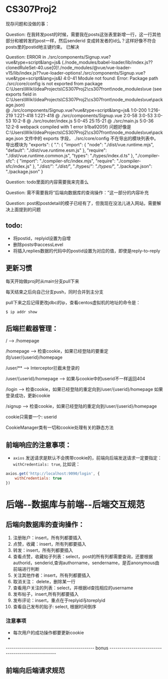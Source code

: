 # CS307Proj2

现存问题和没做的事：

Question:
在我转发post的时候，需要我在posts这张表里新增一行，这一行其他部分和被转发的post一样，然后senderid 变成转发者的id么？这样好像不符合posts里的postid地主键约束。
已解决

Question:
ERROR in ./src/components/Signup.vue?vue&type=script&lang=js& (./node_modules/babel-loader/lib/index.js??clonedRuleSet-40.use[0]!./node_modules/@vue/vue-loader-v15/lib/index.js??vue-loader-options!./src/components/Signup.vue?vue&type=script&lang=js&) 4:0-41
Module not found: Error: Package path ./src/core/config is not exported from package C:\Users\Wiki\IdeaProjects\CS307Proj2\cs307front\node_modules\vue (see exports field in C:\Users\Wiki\IdeaProjects\CS307Proj2\cs307front\node_modules\vue\package.json)        
 @ ./src/components/Signup.vue?vue&type=script&lang=js& 1:0-200 1:216-219 1:221-418 1:221-418
 @ ./src/components/Signup.vue 2:0-58 3:0-53 3:0-53 10:2-8
 @ ./src/router/index.js 5:0-45 25:15-21
 @ ./src/main.js 5:0-36 12:2-8
webpack compiled with 1 error
b1ba9205f)
问题好像是C:\Users\Wiki\IdeaProjects\CS307Proj2\cs307front\node_modules\vue\package.json 文件中的 exports 字段， ./src/core/config 不在导出的模块列表中。
导出模块为
"exports": {
    ".": {
      "import": {
        "node": "./dist/vue.runtime.mjs",
        "default": "./dist/vue.runtime.esm.js"
      },
      "require": "./dist/vue.runtime.common.js",
      "types": "./types/index.d.ts"
    },
    "./compiler-sfc": {
      "import": "./compiler-sfc/index.mjs",
      "require": "./compiler-sfc/index.js"
    },
    "./dist/*": "./dist/*",
    "./types/*": "./types/*",
    "./package.json": "./package.json"
  }

Question: 
todo里面的内容需要我来完善么

Question:
需不需要我将“后端向数据库的查询操作：”这一部分的内容补充

Question:
post和postdetail的模子已经有了，但我现在没法儿进入网站，需要解决上面提到的问题

## todo: 
- 将postid，replyid设置为自增
- 删除posts中accessLevel
- 将插入replies数据的代码中的postid设置为对应的值，即使是reply-to-reply


## 更新习惯
每天开始做proj时从main分支pull下来

每天结束之后向自己分支push，同时合并到主分支

pull下来之后记得更改jdbc的ip，查看centos虚拟机的地址的命令是：
```
$ ip addr show
```
## 后端拦截器管理：
/    -->    /homepage

/homepage --> 检查cookie，如果已经登陆的要重定向/user/{userid}/homepage

/user/** --> Interceptor拦截未登录的

/user/{userid}/homepage --> 如果与cookie中的userid不一样返回404

/login -->
检查cookie，如果已经登陆的重定向到/user/{userid}/homepage
如果登录成功，更新cookie

/signup --> 检查cookie，如果已经登陆的重定向到/user/{userid}/homepage

cookie只需要一个: userid

CookieManager类有一切和cookie处理有关的静态方法

## 前端响应的注意事项：
- `axios` 发送请求是默认不会携带cookie的，前端向后端发送请求一定要指定： `withCredentials: true`, 比如说：
```javascript
axios.get('http://localhost:9090/login', {
    withCredentials: true
})
```
# 后端--数据库与前端--后端交互规范
## 后端向数据库的查询操作：
1. 注册账户：insert，所有列都要插入
2. 点赞，收藏：insert，所有列都要插入
3. 转发：insert，所有列都要插入
4. 查看点赞，收藏帖子列表：select，post的所有列都需要查询，还要根据authorid，senderid,查询authorname，sendername，是否anonymous由前端进行判断
5. 关注其他作者：insert，所有列都要插入
6. 取消关注： delete，删除某一行
7. 查看用户关注的列表：select，并根据id查找相应的username
8. 发布帖子，insert,所有列都要插入
9. 发布评论：insert，重点在于replyid与toreplyid
10. 查看自己发布的贴子: select, 根据时间倒序

### 注意事项
- 每次用户的成功操作都要更新cookie
- 

-------------------------------------------- bonus ---------------------------------------------------

## 前端向后端请求规范

